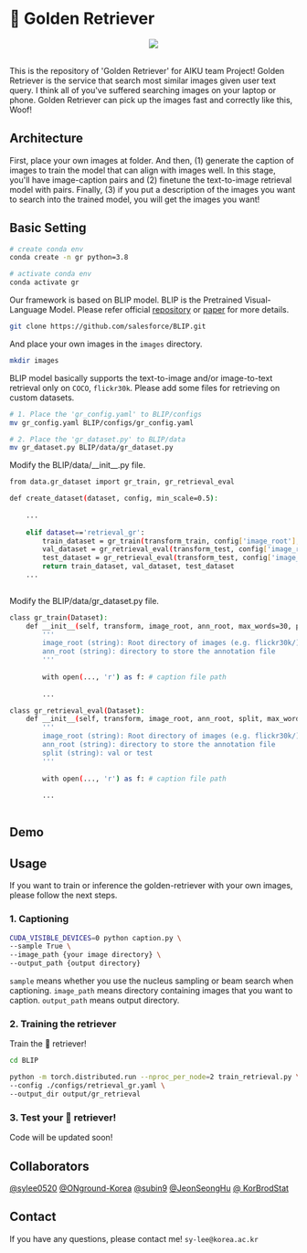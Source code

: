 # 🦮 Golden Retriever
<p align="center">
  <img src="https://user-images.githubusercontent.com/72010172/219724337-78234040-2f25-4620-86dd-e48e86963ebc.gif">
</p><br>
This is the repository of 'Golden Retriever' for AIKU team Project! Golden Retriever is the service that search most similar images given user text query. I think all of you've suffered searching images on your laptop or phone. Golden Retriever can pick up the images fast and correctly like this, Woof!

## Architecture
First, place your own images at folder. And then, (1) generate the caption of images to train the model that can align with images well. In this stage, you'll have image-caption pairs and (2) finetune the text-to-image retrieval model with pairs. Finally, (3) if you put a description of the images you want to search into the trained model, you will get the images you want!

## Basic Setting
```bash
# create conda env
conda create -n gr python=3.8

# activate conda env
conda activate gr
```
Our framework is based on BLIP model. BLIP is the Pretrained Visual-Language Model. Please refer official [repository](https://github.com/salesforce/BLIP) or [paper](https://arxiv.org/abs/2201.12086) for more details.
```bash
git clone https://github.com/salesforce/BLIP.git
```
And place your own images in the `images` directory.
```bash
mkdir images
```
BLIP model basically supports the text-to-image and/or image-to-text retrieval only on `COCO`, `flickr30k`. Please add some files for retrieving on custom datasets.
```bash
# 1. Place the 'gr_config.yaml' to BLIP/configs
mv gr_config.yaml BLIP/configs/gr_config.yaml

# 2. Place the 'gr_dataset.py' to BLIP/data
mv gr_dataset.py BLIP/data/gr_dataset.py
```
Modify the BLIP/data/\_\_init\_\_.py file.
```bash
from data.gr_dataset import gr_train, gr_retrieval_eval

def create_dataset(dataset, config, min_scale=0.5):
        
    ...
    
    elif dataset=='retrieval_gr':          
        train_dataset = gr_train(transform_train, config['image_root'], config['ann_root'])
        val_dataset = gr_retrieval_eval(transform_test, config['image_root'], config['ann_root'], 'val') 
        test_dataset = gr_retrieval_eval(transform_test, config['image_root'], config['ann_root'], 'test')          
        return train_dataset, val_dataset, test_dataset   
    ...
    
```
Modify the BLIP/data/gr_dataset.py file.
```bash
class gr_train(Dataset):
    def __init__(self, transform, image_root, ann_root, max_words=30, prompt=''):        
        '''
        image_root (string): Root directory of images (e.g. flickr30k/)
        ann_root (string): directory to store the annotation file
        '''        
        
        with open(..., 'r') as f: # caption file path
        
        ...

class gr_retrieval_eval(Dataset):
    def __init__(self, transform, image_root, ann_root, split, max_words=30):  
        '''
        image_root (string): Root directory of images (e.g. flickr30k/)
        ann_root (string): directory to store the annotation file
        split (string): val or test
        '''
        
        with open(..., 'r') as f: # caption file path
        
        ...
 
```

## Demo

## Usage
If you want to train or inference the golden-retriever with your own images, please follow the next steps.

### 1. Captioning
```bash
CUDA_VISIBLE_DEVICES=0 python caption.py \
--sample True \
--image_path {your image directory} \
--output_path {output directory}
```
`sample` means whether you use the nucleus sampling or beam search when captioning.
`image_path` means directory containing images that you want to caption.
`output_path` means output directory.

### 2. Training the retriever

Train the 🦮 retriever!
```bash
cd BLIP

python -m torch.distributed.run --nproc_per_node=2 train_retrieval.py \
--config ./configs/retrieval_gr.yaml \
--output_dir output/gr_retrieval
```
### 3. Test your 🦮 retriever!
Code will be updated soon!

## Collaborators
[@sylee0520](https://github.com/sylee0520) [@ONground-Korea](https://github.com/ONground-Korea) [@subin9](https://github.com/subin9) [@JeonSeongHu](https://github.com/JeonSeongHu) [@
KorBrodStat](https://github.com/KorBrodStat)

## Contact
If you have any questions, please contact me! ```sy-lee@korea.ac.kr```
